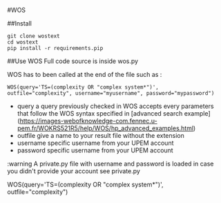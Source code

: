 #WOS

##Install

```
git clone wostext
cd wostext
pip install -r requirements.pip

```

##Use WOS
Full code source is inside wos.py

WOS has to been called at the end of the file such as :


```
WOS(query='TS=(complexity OR "complex system*")', outfile="complexity", username="myusername", password="mypassword")
```
* query 
    a query previously checked in WOS accepts every parameters that follow the WOS syntax
    specified in [advanced search example] (https://images-webofknowledge-com.fennec.u-pem.fr/WOKRS521R5/help/WOS/hp_advanced_examples.html)
* outfile
    give a name to your result file without the extension
* username
    specific username from your UPEM account
* password
    specific username from your UPEM account

:warning A private.py file with username and password is loaded in case you didn't provide your account
see private.py

WOS(query='TS=(complexity OR "complex system*")', outfile="complexity")


